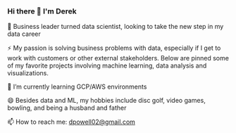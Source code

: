 ### Hi there 👋 I'm Derek
🔭 Business leader turned data scientist, looking to take the new step in my data career

⚡ My passion is solving business problems with data, especially if I get to work with customers or other external stakeholders. Below are pinned some of my favorite projects involving machine learning, data analysis and visualizations.

🌱 I’m currently learning GCP/AWS environments

😄 Besides data and ML, my hobbies include disc golf, video games, bowling, and being a husband and father

📫 How to reach me: dpowell02@gmail.com

<!--
**dpowell022/dpowell022** is a ✨ _special_ ✨ repository because its `README.md` (this file) appears on your GitHub profile.

Here are some ideas to get you started:

- 🔭 I’m currently working on ...
- 🌱 I’m currently learning ...
- 👯 I’m looking to collaborate on ...
- 🤔 I’m looking for help with ...
- 💬 Ask me about ...
- 📫 How to reach me: ...
- 😄 Pronouns: ...
- ⚡ Fun fact: ...
-->
